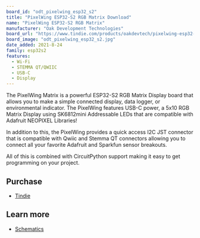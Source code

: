 ```yaml
---
board_id: "odt_pixelwing_esp32_s2"
title: "PixelWing ESP32-S2 RGB Matrix Download"
name: "PixelWing ESP32-S2 RGB Matrix"
manufacturer: "Oak Development Technologies"
board_url: "https://www.tindie.com/products/oakdevtech/pixelwing-esp32-s2-rgb-matrix/"
board_image: "odt_pixelwing_esp32_s2.jpg"
date_added: 2021-8-24
family: esp32s2
features:
  - Wi-Fi
  - STEMMA QT/QWIIC
  - USB-C
  - Display
---
```


The PixelWing Matrix is a powerful ESP32-S2 RGB Matrix Display board that allows you to make a simple connected display, data logger, or environmental indicator. The PixelWing features USB-C power, a 5x10 RGB Matrix Display using SK6812mini Addressable LEDs that are compatible with Adafruit NEOPIXEL Libraries!

In addition to this, the PixelWing provides a quick access I2C JST connector that is compatible with Qwiic and Stemma QT connectors allowing you to connect all your favorite Adafruit and Sparkfun sensor breakouts.

All of this is combined with CircuitPython support making it easy to get programming on your project.

## Purchase

* [Tindie](https://www.tindie.com/products/oakdevtech/pixelwing-esp32-s2-rgb-matrix/)


## Learn more

* [Schematics](https://github.com/skerr92/odt-dev-boards/tree/master/boards/PixelWing-ESP32)
